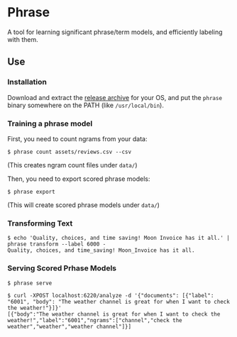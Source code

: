 
# Phrase

A tool for learning significant phrase/term models, and efficiently labeling with them.

## Use

### Installation

Download and extract the [release archive](https://github.com/soaxelbrooke/phrase/releases) for your OS, and put the `phrase` binary somewhere on the PATH (like `/usr/local/bin`).

### Training a phrase model

First, you need to count ngrams from your data:

```
$ phrase count assets/reviews.csv --csv
```

(This creates ngram count files under `data/`)

Then, you need to export scored phrase models:

```
$ phrase export
```

(This will create scored phrase models under `data/`)

### Transforming Text

```
$ echo 'Quality, choices, and time saving! Moon Invoice has it all.' | phrase transform --label 6000 -
Quality, choices, and time_saving! Moon_Invoice has it all.
```

### Serving Scored Prhase Models

```
$ phrase serve
```

```
$ curl -XPOST localhost:6220/analyze -d '{"documents": [{"label": "6001", "body": "The weather channel is great for when I want to check the weather!"}]}'
[{"body":"The weather channel is great for when I want to check the weather!","label":"6001","ngrams":["channel","check the weather","weather","weather channel"]}]
```
